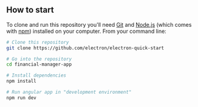 ## How to start

To clone and run this repository you'll need [Git](https://git-scm.com) and [Node.js](https://nodejs.org/en/download/) (which comes with [npm](http://npmjs.com)) installed on your computer. From your command line:

```bash
# Clone this repository
git clone https://github.com/electron/electron-quick-start

# Go into the repository
cd financial-manager-app

# Install dependencies
npm install

# Run angular app in "development environment"
npm run dev
```